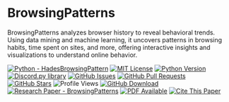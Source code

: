 # BrowsingPatterns
BrowsingPatterns analyzes browser history to reveal behavioral trends. Using data mining and machine learning, it uncovers patterns in browsing habits, time spent on sites, and more, offering interactive insights and visualizations to understand online behavior.

[![Python - HadesBrowsingPattern](https://img.shields.io/static/v1?label=Python&message=HadesBrowsingPattern&color=%242A3E87&labelColor=%236A7DA8&style=for-the-badge&&logo=python)](https://github.com/haydenbanz/HadesBrowsingPattern/tree/main)
[![MIT License](https://img.shields.io/static/v1?label=License&message=MIT&color=%233DA639&labelColor=%23e3e3e3&style=for-the-badge)](https://github.com/haydenbanz/HadesBrowsingPattern/blob/main/LICENSE)
[![Python Version](https://img.shields.io/static/v1?label=Python&message=3.6%2B&color=%230078D6&labelColor=%23e3e3e3&style=for-the-badge&logo=python)](https://www.python.org/downloads/)
[![Discord.py library](https://img.shields.io/static/v1?label=Discord.py&message=Library&color=%232A3E87&labelColor=%236A7DA8&style=for-the-badge)](https://pypi.org/project/discord.py/)
[![GitHub Issues](https://img.shields.io/github/issues/haydenbanz/HadesBrowsingPattern?style=for-the-badge)](https://github.com/haydenbanz/HadesBrowsingPattern/issues)
[![GitHub Pull Requests](https://img.shields.io/github/issues-pr/haydenbanz/HadesBrowsingPattern?style=for-the-badge)](https://github.com/haydenbanz/HadesBrowsingPattern/pulls)
[![GitHub Stars](https://img.shields.io/github/stars/haydenbanz/HadesBrowsingPattern?style=for-the-badge)](https://github.com/haydenbanz/HadesBrowsingPattern/stargazers)
![Profile Views](https://komarev.com/ghpvc/?username=haydenbanz&color=%232A3E87&labelColor=%236A7DA8&style=for-the-badge)
[![GitHub Download](https://img.shields.io/static/v1?label=Download&message=HadesBrowsingPattern&color=%242A3E87&labelColor=%236A7DA8&style=for-the-badge)](https://github.com/haydenbanz/HadesBrowsingPattern/releases)
[![Research Paper - BrowsingPatterns](https://img.shields.io/static/v1?label=Research%20Paper&message=BrowsingPatterns&color=%242A3E87&labelColor=%236A7DA8&style=for-the-badge)](https://www.academia.edu/123775552/ANALYZING_BROWSING_BEHAVIOR_WITH_DATA_MINING_TECHNIQUES)
[![PDF Available](https://img.shields.io/static/v1?label=PDF&message=Available&color=%233DA639&labelColor=%23e3e3e3&style=for-the-badge)](https://www.academia.edu/123775552/ANALYZING_BROWSING_BEHAVIOR_WITH_DATA_MINING_TECHNIQUES)
[![Cite This Paper](https://img.shields.io/static/v1?label=Cite&message=This%20Paper&color=%230078D6&labelColor=%23e3e3e3&style=for-the-badge)](https://www.academia.edu/123775552/ANALYZING_BROWSING_BEHAVIOR_WITH_DATA_MINING_TECHNIQUES#cite)

